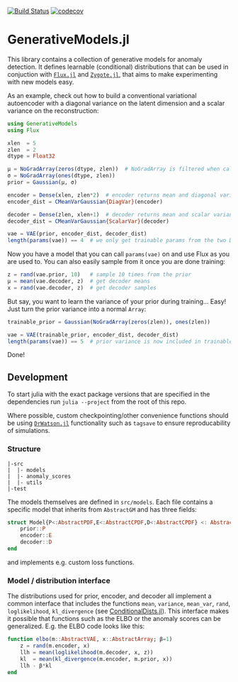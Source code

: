 [![Build Status](https://travis-ci.com/aicenter/GenerativeModels.jl.svg?branch=master)](https://travis-ci.com/aicenter/GenerativeModels.jl)
[![codecov](https://codecov.io/gh/aicenter/GenerativeModels.jl/branch/master/graph/badge.svg)](https://codecov.io/gh/aicenter/GenerativeModels.jl)

# GenerativeModels.jl

This library contains a collection of generative models for anomaly detection.
It defines learnable (conditional) distributions that can be used in conjuction
with [`Flux.jl`](https://github.com/FluxML/Flux.jl) and
[`Zygote.jl`](https://github.com/FluxML/Zygote.jl), that aims to make
experimenting with new models easy.

As an example, check out how to build a conventional variational autoencoder
with a diagonal variance on the latent dimension and a scalar variance on the
reconstruction:

```julia
using GenerativeModels
using Flux

xlen  = 5
zlen  = 2
dtype = Float32

μ = NoGradArray(zeros(dtype, zlen))  # NoGradArray is filtered when calling `Flux.params`
σ = NoGradArray(ones(dtype, zlen))
prior = Gaussian(μ, σ)

encoder = Dense(xlen, zlen*2)  # encoder returns mean and diagonal variance
encoder_dist = CMeanVarGaussian{DiagVar}(encoder)

decoder = Dense(zlen, xlen+1)  # decoder returns mean and scalar variance
decoder_dist = CMeanVarGaussian{ScalarVar}(decoder)

vae = VAE(prior, encoder_dist, decoder_dist)
length(params(vae)) == 4  # we only get trainable params from the two Dense layers
```

Now you have a model that you can call `params(vae)` on and use Flux as you are
used to. You can also easily sample from it once you are done training:

```julia
z = rand(vae.prior, 10)   # sample 10 times from the prior
μ = mean(vae.decoder, z)  # get decoder means
x = rand(vae.decoder, z)  # get decoder samples
```

But say, you want to learn the variance of your prior during training... Easy!
Just turn the prior variance into a normal `Array`:
```julia
trainable_prior = Gaussian(NoGradArray(zeros(zlen)), ones(zlen))

vae = VAE(trainable_prior, encoder_dist, decoder_dist)
length(params(vae)) == 5  # prior variance is now included in trainable params
```

Done!


## Development

To start julia with the exact package versions that are specified in the
dependencies run `julia --project` from the root of this repo.

Where possible, custom checkpointing/other convenience functions should be using
[`DrWatson.jl`](https://juliadynamics.github.io/DrWatson.jl/stable/)
functionality such as `tagsave` to ensure reproducability of simulations.


### Structure

    |-src
    |  |- models
    |  |- anomaly_scores
    |  |- utils
    |-test

The models themselves are defined in `src/models`. Each file contains a
specific model that inherits from `AbstractGM` and has three fields:
```julia
struct Model{P<:AbstractPDF,E<:AbstractCPDF,D<:AbstractCPDF} <: AbstractGM
    prior::P
    encoder::E
    decoder::D
end
```

and implements e.g. custom loss functions.


### Model / distribution interface

The distributions used for prior, encoder, and decoder all implement a common
interface that includes the functions `mean`, `variance`, `mean_var`, `rand`,
`loglikelihood`, `kl_divergence` (see [ConditionalDists.jl](https://github.com/aicenter/ConditionalDists.jl)).
This interface makes it possible that functions such as the ELBO or the anomaly
scores can be generalized. E.g. the ELBO code looks like this:

```julia
function elbo(m::AbstractVAE, x::AbstractArray; β=1)
    z = rand(m.encoder, x)
    llh = mean(loglikelihood(m.decoder, x, z))
    kl  = mean(kl_divergence(m.encoder, m.prior, x))
    llh - β*kl
end
```
